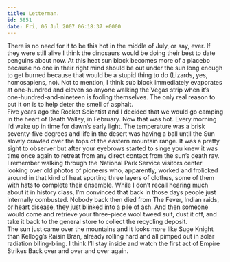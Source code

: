 ```yaml
---
title: Letterman.
id: 5851
date: Fri, 06 Jul 2007 06:18:37 +0000
---
```


There is no need for it to be this hot in the middle of July, or say, ever. If they were still alive I think the dinosaurs would be doing their best to date penguins about now. At this heat sun block becomes more of a placebo because no one in their right mind should be out under the sun long enough to get burned because that would be a stupid thing to do (Lizards, yes, homosapiens, no). Not to mention, I think sub block immediately evaporates at one-hundred and eleven so anyone walking the Vegas strip when it’s one-hundred-and-nineteen is fooling themselves. The only real reason to put it on is to help deter the smell of asphalt.  
 Five years ago the Rocket Scientist and I decided that we would go camping in the heart of Death Valley, in February. Now that was hot. Every morning I’d wake up in time for dawn’s early light. The temperature was a brisk seventy-five degrees and life in the desert was having a ball until the Sun slowly crawled over the tops of the eastern mountain range. It was a pretty sight to observer but after your eyebrows started to singe you knew it was time once again to retreat from any direct contact from the sun’s death ray.  
 I remember walking through the National Park Service visitors center looking over old photos of pioneers who, apparently, worked and frolicked around in that kind of heat sporting three layers of clothes, some of them with hats to complete their ensemble. While I don’t recall hearing much about it in history class, I’m convinced that back in those days people just internally combusted. Nobody back then died from The Fever, Indian raids, or heart disease, they just blinked into a pile of ash. And then someone would come and retrieve your three-piece wool tweed suit, dust it off, and take it back to the general store to collect the recycling deposit.  
 The sun just came over the mountains and it looks more like Suge Knight than Kellogg’s Raisin Bran, already rolling hard and all pimped out in solar radiation blling-bling. I think I’ll stay inside and watch the first act of Empire Strikes Back over and over and over again.



